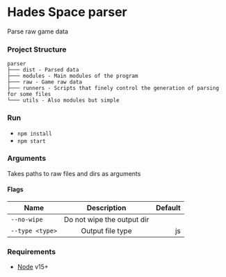 # Hades Space parser
Parse raw game data

### Project Structure

```text
parser
├─── dist - Parsed data
├─── modules - Main modules of the program
├─── raw - Game raw data
├─── runners - Scripts that finely control the generation of parsing for some files
└─── utils - Also modules but simple
```

### Run
- `npm install`
- `npm start`

### Arguments
Takes paths to raw files and dirs as arguments

#### Flags
| Name            | Description                | Default |
| --------------- |:-------------------------: | -----:  |
| `--no-wipe`     | Do not wipe the output dir |         |
| `--type <type>` | Output file type           |   js    |

### Requirements 
- [Node](https://nodejs.org) v15+
